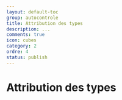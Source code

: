 ```yaml
---
layout: default-toc
group: autocontrole
title: Attribution des types
description: ...
comments: true
icon: cubes
category: 2
ordre: 4
status: publish
---
```


# Attribution des types